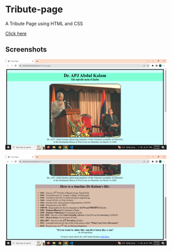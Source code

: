 # Tribute-page
A Tribute Page using HTML and CSS

[Click here](https://vibhashdwivedi.github.io/Tribute-page/)

## Screenshots
![](https://github.com/VibhashDwivedi/Tribute-page/blob/main/Screenshots/image-1.png?raw=true)

![](https://github.com/VibhashDwivedi/Tribute-page/blob/main/Screenshots/image-2.png?raw=true)

